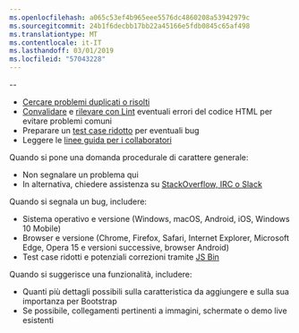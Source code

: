 ```yaml
---
ms.openlocfilehash: a065c53ef4b965eee5576dc4860208a53942979c
ms.sourcegitcommit: 24b1f6decbb17bb22a45166e5fdb0845c65af498
ms.translationtype: MT
ms.contentlocale: it-IT
ms.lasthandoff: 03/01/2019
ms.locfileid: "57043228"
---
```

--

- [Cercare problemi duplicati o risolti](https://github.com/twbs/bootstrap/issues?utf8=%E2%9C%93&q=is%3Aissue)
- [Convalidare](http://validator.w3.org/nu/) e [rilevare con Lint](https://github.com/twbs/bootlint#in-the-browser) eventuali errori del codice HTML per evitare problemi comuni
- Preparare un [test case ridotto](https://css-tricks.com/reduced-test-cases/) per eventuali bug
- Leggere le [linee guida per i collaboratori](https://github.com/twbs/bootstrap/blob/master/CONTRIBUTING.md)

Quando si pone una domanda procedurale di carattere generale:

- Non segnalare un problema qui
- In alternativa, chiedere assistenza su [StackOverflow, IRC o Slack](https://github.com/twbs/bootstrap/blob/master/README.md#community)

Quando si segnala un bug, includere:

- Sistema operativo e versione (Windows, macOS, Android, iOS, Windows 10 Mobile)
- Browser e versione (Chrome, Firefox, Safari, Internet Explorer, Microsoft Edge, Opera 15 e versioni successive, browser Android)
- Test case ridotti e potenziali correzioni tramite [JS Bin](https://jsbin.com)

Quando si suggerisce una funzionalità, includere:

- Quanti più dettagli possibili sulla caratteristica da aggiungere e sulla sua importanza per Bootstrap
- Se possibile, collegamenti pertinenti a immagini, schermate o demo live esistenti
